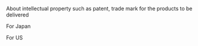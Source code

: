 About intellectual property such as patent, trade mark for the products to be delivered



For Japan












For US

